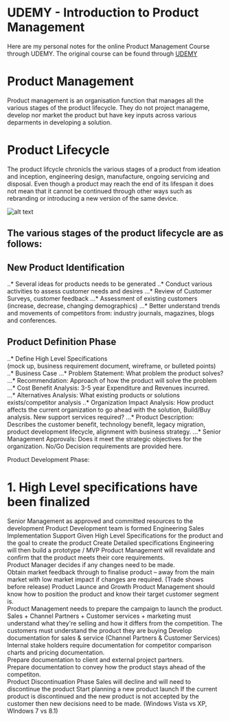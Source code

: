# UDEMY - Introduction to Product Management  

Here are my personal notes for the online Product Management Course through UDEMY. The original course can be found through 
[UDEMY](https://www.udemy.com/product-management/learn)

# Product Management
Product management is an organisation function that manages all the various stages of the product lifecycle. They do not project manageme, develop nor market the product but have key inputs across various deparments in developing a solution. 

# Product Lifecycle 
The product lifcycle chronicls the various stages of a product from ideation and inception, engineering design, manufacture, ongoing servicing and disposal. Even though a product may reach the end of its lifespan it does not mean that it cannot be continued through other ways such as rebranding or introducing a new version of the same device. 

![alt text](https://preview.ibb.co/gcFr5m/Product_Lifecycle.png "The product lifecylce")

## The various stages of the product lifecycle are as follows:

## New Product Identification 
..* Several ideas for products needs to be generated 
..* Conduct various activities to assess customer needs and desires 
...* Review of Customer Surveys, customer feedback 
...* Assessment of existing customers (increase, decrease, changing demographics) 
...* Better understand trends and movements of competitors from: industry journals, magazines, blogs and conferences. 
## Product Definition Phase 
..*  Define High Level Specifications  
(mock up, business requirement document, wireframe, or bulleted points) 
..* Business Case 
...* Problem Statement: What problem the product solves? 
...* Recommendation: Approach of how the product will solve the problem 
...* Cost Benefit Analysis: 3-5 year Expenditure and Revenues incurred.  
...* Alternatives Analysis: What existing products or solutions exists/competitor analysis 
..* Organization Impact Analysis: How product affects the current organization to go ahead with the solution, Build/Buy analysis. New support services required? 
...* Product Description: Describes the customer benefit, technology benefit, legacy migration, product development lifecycle, alignment with business strategy. 
...* Senior Management Approvals: Does it meet the strategic objectives for the organization. No/Go Decision requirements are provided here.  

 
 
Product Development Phase: 
# 1. High Level specifications have been finalized 
Senior Management as approved and committed resources to the development 
Product Development team is formed 
Engineering 
Sales 
Implementation 
Support 
Given High Level Specifications for the product and the goal to create the product 
Create Detailed specifications 
Engineering will then build a prototype / MVP 
Product Management will revalidate and confirm that the product meets their core requirements.  
Product Manager decides if any changes need to be made.  
Obtain market feedback through to finalise product – away from the main market with low market impact if changes are required. (Trade shows before release) 
Product Launce and Growth 
Product Management should know how to position the product and know their target customer segment is.  
Product Management needs to prepare the campaign to launch the product. 
Sales + Channel Partners + Customer services + marketing must understand what they're selling and how it differs from the competition. 
The customers must understand the product they are buying 
Develop documentation for sales & service (Channel Partners & Customer Services) 
Internal stake holders require documentation for competitor comparison charts and pricing documentation.  
Prepare documentation to client and external project partners.  
Prepare documentation to convey how the product stays ahead of the competiton.  
Product Discontinuation Phase 
Sales will decline and will need to discontinue the product 
Start planning a new product launch 
If the current product is discontinued and the new product is not accepted by the customer then new decisions need to be made. (Windows Vista vs XP, WIndows 7 vs 8.1) 
